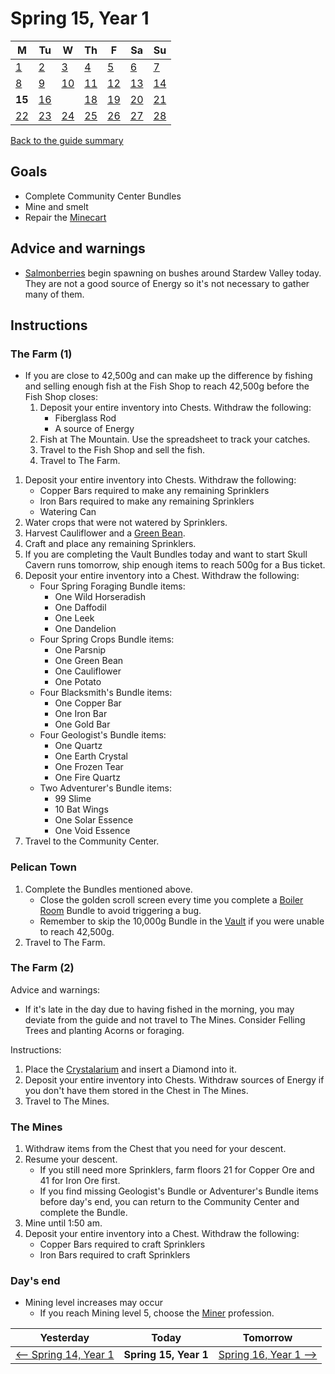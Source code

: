 # Spring 15, Year 1

| M                          | Tu                        | W                         | Th                        | F                         | Sa                        | Su                        |
| -------------------------- | ------------------------- | ------------------------- | ------------------------- |-------------------------- | ------------------------- | ------------------------- |
| [1](year-1-spring-1.md)    | [2](year-1-spring-2.md)   | [3](year-1-spring-3.md)   | [4](year-1-spring-4.md)   | [5](year-1-spring-5.md)   | [6](year-1-spring-6.md)   | [7](year-1-spring-7.md)   |
| [8](year-1-spring-8.md)    | [9](year-1-spring-9.md)   | [10](year-1-spring-10.md) | [11](year-1-spring-11.md) | [12](year-1-spring-12.md) | [13](year-1-spring-13.md) | [14](year-1-spring-14.md) |
| **15**                     | [16](year-1-spring-16.md) |                           | [18](year-1-spring-18.md) | [19](year-1-spring-19.md) | [20](year-1-spring-20.md) | [21](year-1-spring-21.md) |
| [22](year-1-spring-22.md)  | [23](year-1-spring-23.md) | [24](year-1-spring-24.md) | [25](year-1-spring-25.md) | [26](year-1-spring-26.md) | [27](year-1-spring-27.md) | [28](year-1-spring-28.md) |

[Back to the guide summary](readme.md)

## Goals

- Complete Community Center Bundles
- Mine and smelt
- Repair the [Minecart](https://stardewvalleywiki.com/Minecart)

## Advice and warnings

- [Salmonberries](https://stardewvalleywiki.com/Salmonberry) begin spawning on bushes around Stardew Valley today. They are not a good source of Energy so it's not necessary to gather many of them.

## Instructions

### The Farm (1)

- If you are close to 42,500g and can make up the difference by fishing and selling enough fish at the Fish Shop to reach 42,500g before the Fish Shop closes:
  1. Deposit your entire inventory into Chests. Withdraw the following:
     - Fiberglass Rod
     - A source of Energy
  2. Fish at The Mountain. Use the spreadsheet to track your catches.
  3. Travel to the Fish Shop and sell the fish.
  4. Travel to The Farm.

1. Deposit your entire inventory into Chests. Withdraw the following:
   - Copper Bars required to make any remaining Sprinklers
   - Iron Bars required to make any remaining Sprinklers
   - Watering Can
2. Water crops that were not watered by Sprinklers.
3. Harvest Cauliflower and a [Green Bean](https://stardewvalleywiki.com/Green_Bean).
4. Craft and place any remaining Sprinklers.
5. If you are completing the Vault Bundles today and want to start Skull Cavern runs tomorrow, ship enough items to reach 500g for a Bus ticket.
6. Deposit your entire inventory into a Chest. Withdraw the following:
   - Four Spring Foraging Bundle items:
     - One Wild Horseradish
     - One Daffodil
     - One Leek
     - One Dandelion
   - Four Spring Crops Bundle items:
     - One Parsnip
     - One Green Bean
     - One Cauliflower
     - One Potato
   - Four Blacksmith's Bundle items:
     - One Copper Bar
     - One Iron Bar
     - One Gold Bar
   - Four Geologist's Bundle items:
     - One Quartz
     - One Earth Crystal
     - One Frozen Tear
     - One Fire Quartz
   - Two Adventurer's Bundle items:
     - 99 Slime
     - 10 Bat Wings
     - One Solar Essence
     - One Void Essence
7. Travel to the Community Center.

### Pelican Town

1. Complete the Bundles mentioned above.
   - Close the golden scroll screen every time you complete a [Boiler Room](https://stardewvalleywiki.com/Bundles#Boiler_Room) Bundle to avoid triggering a bug.
   - Remember to skip the 10,000g Bundle in the [Vault](https://stardewvalleywiki.com/Bundles#Vault) if you were unable to reach 42,500g.
2. Travel to The Farm.

### The Farm (2)

Advice and warnings:

- If it's late in the day due to having fished in the morning, you may deviate from the guide and not travel to The Mines. Consider Felling Trees and planting Acorns or foraging.

Instructions:

1. Place the [Crystalarium](https://stardewvalleywiki.com/Crystalarium) and insert a Diamond into it.
2. Deposit your entire inventory into Chests. Withdraw sources of Energy if you don't have them stored in the Chest in The Mines.
3. Travel to The Mines.

### The Mines

1. Withdraw items from the Chest that you need for your descent.
2. Resume your descent.
   - If you still need more Sprinklers, farm floors 21 for Copper Ore and 41 for Iron Ore first.
   - If you find missing Geologist's Bundle or Adventurer's Bundle items before day's end, you can return to the Community Center and complete the Bundle.
3. Mine until 1:50 am.
4. Deposit your entire inventory into a Chest. Withdraw the following:
   - Copper Bars required to craft Sprinklers
   - Iron Bars required to craft Sprinklers

### Day's end

- Mining level increases may occur
  - If you reach Mining level 5, choose the [Miner](https://stardewvalleywiki.com/Mining/Skill) profession.

| Yesterday                                   | Today                 | Tomorrow                                    |
| ------------------------------------------- | --------------------- | ------------------------------------------- |
| [⟵ Spring 14, Year 1](year-1-spring-14.md) | **Spring 15, Year 1** | [Spring 16, Year 1 ⟶](year-1-spring-16.md) |
